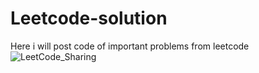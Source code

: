 # Leetcode-solution
Here i will post code of important problems from leetcode
![LeetCode_Sharing](https://user-images.githubusercontent.com/77480735/104814961-b222c200-5837-11eb-8fe6-f9214b3c07e7.png)
